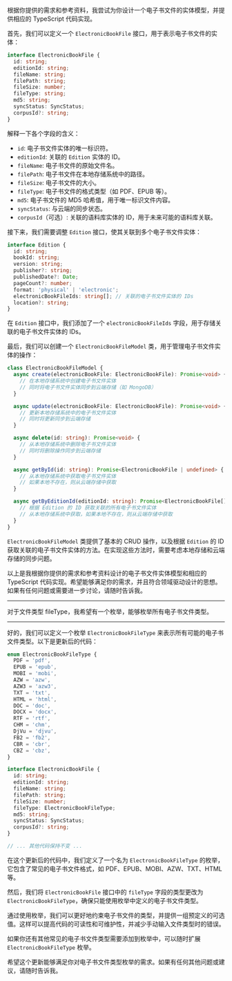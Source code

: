 根据你提供的需求和参考资料，我尝试为你设计一个电子书文件的实体模型，并提供相应的 TypeScript 代码实现。

首先，我们可以定义一个 `ElectronicBookFile` 接口，用于表示电子书文件的实体：

```typescript
interface ElectronicBookFile {
  id: string;
  editionId: string;
  fileName: string;
  filePath: string;
  fileSize: number;
  fileType: string;
  md5: string;
  syncStatus: SyncStatus;
  corpusId?: string;
}
```

解释一下各个字段的含义：
- `id`: 电子书文件实体的唯一标识符。
- `editionId`: 关联的 `Edition` 实体的 ID。
- `fileName`: 电子书文件的原始文件名。
- `filePath`: 电子书文件在本地存储系统中的路径。
- `fileSize`: 电子书文件的大小。
- `fileType`: 电子书文件的格式类型（如 PDF、EPUB 等）。
- `md5`: 电子书文件的 MD5 哈希值，用于唯一标识文件内容。
- `syncStatus`: 与云端的同步状态。
- `corpusId`（可选）: 关联的语料库实体的 ID，用于未来可能的语料库关联。

接下来，我们需要调整 `Edition` 接口，使其关联到多个电子书文件实体：

```typescript
interface Edition {
  id: string;
  bookId: string;
  version: string;
  publisher?: string;
  publishedDate?: Date;
  pageCount?: number;
  format: 'physical' | 'electronic';
  electronicBookFileIds: string[]; // 关联的电子书文件实体的 IDs
  location?: string;
}
```

在 `Edition` 接口中，我们添加了一个 `electronicBookFileIds` 字段，用于存储关联的电子书文件实体的 IDs。

最后，我们可以创建一个 `ElectronicBookFileModel` 类，用于管理电子书文件实体的操作：

```typescript
class ElectronicBookFileModel {
  async create(electronicBookFile: ElectronicBookFile): Promise<void> {
    // 在本地存储系统中创建电子书文件实体
    // 同时将电子书文件实体同步到云端存储（如 MongoDB）
  }

  async update(electronicBookFile: ElectronicBookFile): Promise<void> {
    // 更新本地存储系统中的电子书文件实体
    // 同时将更新同步到云端存储
  }

  async delete(id: string): Promise<void> {
    // 从本地存储系统中删除电子书文件实体
    // 同时将删除操作同步到云端存储
  }

  async getById(id: string): Promise<ElectronicBookFile | undefined> {
    // 从本地存储系统中获取电子书文件实体
    // 如果本地不存在，则从云端存储中获取
  }

  async getByEditionId(editionId: string): Promise<ElectronicBookFile[]> {
    // 根据 Edition 的 ID 获取关联的所有电子书文件实体
    // 从本地存储系统中获取，如果本地不存在，则从云端存储中获取
  }
}
```

`ElectronicBookFileModel` 类提供了基本的 CRUD 操作，以及根据 `Edition` 的 ID 获取关联的电子书文件实体的方法。在实现这些方法时，需要考虑本地存储和云端存储的同步问题。

以上是我根据你提供的需求和参考资料设计的电子书文件实体模型和相应的 TypeScript 代码实现。希望能够满足你的需求，并且符合领域驱动设计的思想。如果有任何问题或需要进一步讨论，请随时告诉我。

---

对于文件类型 fileType，我希望有一个枚举，能够枚举所有电子书文件类型。

---

好的，我们可以定义一个枚举 `ElectronicBookFileType` 来表示所有可能的电子书文件类型。以下是更新后的代码：

```typescript
enum ElectronicBookFileType {
  PDF = 'pdf',
  EPUB = 'epub',
  MOBI = 'mobi',
  AZW = 'azw',
  AZW3 = 'azw3',
  TXT = 'txt',
  HTML = 'html',
  DOC = 'doc',
  DOCX = 'docx',
  RTF = 'rtf',
  CHM = 'chm',
  DjVu = 'djvu',
  FB2 = 'fb2',
  CBR = 'cbr',
  CBZ = 'cbz',
}

interface ElectronicBookFile {
  id: string;
  editionId: string;
  fileName: string;
  filePath: string;
  fileSize: number;
  fileType: ElectronicBookFileType;
  md5: string;
  syncStatus: SyncStatus;
  corpusId?: string;
}

// ... 其他代码保持不变 ...
```

在这个更新后的代码中，我们定义了一个名为 `ElectronicBookFileType` 的枚举，它包含了常见的电子书文件格式，如 PDF、EPUB、MOBI、AZW、TXT、HTML 等。

然后，我们将 `ElectronicBookFile` 接口中的 `fileType` 字段的类型更改为 `ElectronicBookFileType`，确保只能使用枚举中定义的电子书文件类型。

通过使用枚举，我们可以更好地约束电子书文件的类型，并提供一组预定义的可选值。这样可以提高代码的可读性和可维护性，并减少手动输入文件类型时的错误。

如果你还有其他常见的电子书文件类型需要添加到枚举中，可以随时扩展 `ElectronicBookFileType` 枚举。

希望这个更新能够满足你对电子书文件类型枚举的需求。如果有任何其他问题或建议，请随时告诉我。